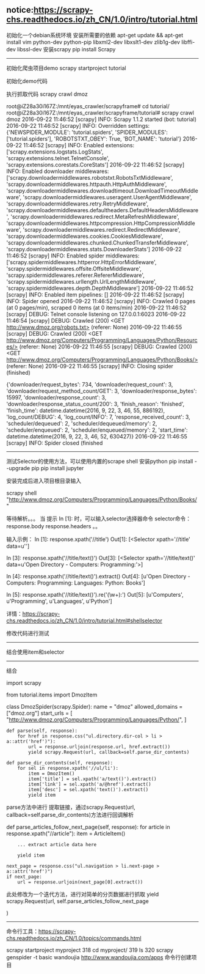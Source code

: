 notice:https://scrapy-chs.readthedocs.io/zh_CN/1.0/intro/tutorial.html
----
初始化一个debian系统环境
安装所需要的依赖
apt-get update && apt-get install vim python-dev python-pip libxml2-dev libxslt1-dev zlib1g-dev libffi-dev libssl-dev
安装scrapy
pip install Scrapy

----
初始化爬虫项目demo
scrapy startproject tutorial

初始化demo代码

执行抓取代码
scrapy crawl dmoz

root@iZ28a30i167Z:/mnt/eyas_crawler/scrapyframe# cd tutorial/
root@iZ28a30i167Z:/mnt/eyas_crawler/scrapyframe/tutorial# scrapy crawl dmoz
2016-09-22 11:46:52 [scrapy] INFO: Scrapy 1.1.2 started (bot: tutorial)
2016-09-22 11:46:52 [scrapy] INFO: Overridden settings: {'NEWSPIDER_MODULE': 'tutorial.spiders', 'SPIDER_MODULES': ['tutorial.spiders'], 'ROBOTSTXT_OBEY': True, 'BOT_NAME': 'tutorial'}
2016-09-22 11:46:52 [scrapy] INFO: Enabled extensions:
['scrapy.extensions.logstats.LogStats',
 'scrapy.extensions.telnet.TelnetConsole',
 'scrapy.extensions.corestats.CoreStats']
2016-09-22 11:46:52 [scrapy] INFO: Enabled downloader middlewares:
['scrapy.downloadermiddlewares.robotstxt.RobotsTxtMiddleware',
 'scrapy.downloadermiddlewares.httpauth.HttpAuthMiddleware',
 'scrapy.downloadermiddlewares.downloadtimeout.DownloadTimeoutMiddleware',
 'scrapy.downloadermiddlewares.useragent.UserAgentMiddleware',
 'scrapy.downloadermiddlewares.retry.RetryMiddleware',
 'scrapy.downloadermiddlewares.defaultheaders.DefaultHeadersMiddleware',
 'scrapy.downloadermiddlewares.redirect.MetaRefreshMiddleware',
 'scrapy.downloadermiddlewares.httpcompression.HttpCompressionMiddleware',
 'scrapy.downloadermiddlewares.redirect.RedirectMiddleware',
 'scrapy.downloadermiddlewares.cookies.CookiesMiddleware',
 'scrapy.downloadermiddlewares.chunked.ChunkedTransferMiddleware',
 'scrapy.downloadermiddlewares.stats.DownloaderStats']
2016-09-22 11:46:52 [scrapy] INFO: Enabled spider middlewares:
['scrapy.spidermiddlewares.httperror.HttpErrorMiddleware',
 'scrapy.spidermiddlewares.offsite.OffsiteMiddleware',
 'scrapy.spidermiddlewares.referer.RefererMiddleware',
 'scrapy.spidermiddlewares.urllength.UrlLengthMiddleware',
 'scrapy.spidermiddlewares.depth.DepthMiddleware']
2016-09-22 11:46:52 [scrapy] INFO: Enabled item pipelines:
[]
2016-09-22 11:46:52 [scrapy] INFO: Spider opened
2016-09-22 11:46:52 [scrapy] INFO: Crawled 0 pages (at 0 pages/min), scraped 0 items (at 0 items/min)
2016-09-22 11:46:52 [scrapy] DEBUG: Telnet console listening on 127.0.0.1:6023
2016-09-22 11:46:54 [scrapy] DEBUG: Crawled (200) <GET http://www.dmoz.org/robots.txt> (referer: None)
2016-09-22 11:46:55 [scrapy] DEBUG: Crawled (200) <GET http://www.dmoz.org/Computers/Programming/Languages/Python/Resources/> (referer: None)
2016-09-22 11:46:55 [scrapy] DEBUG: Crawled (200) <GET http://www.dmoz.org/Computers/Programming/Languages/Python/Books/> (referer: None)
2016-09-22 11:46:55 [scrapy] INFO: Closing spider (finished)


{'downloader/request_bytes': 734,
 'downloader/request_count': 3,
 'downloader/request_method_count/GET': 3,
 'downloader/response_bytes': 15997,
 'downloader/response_count': 3,
 'downloader/response_status_count/200': 3,
 'finish_reason': 'finished',
 'finish_time': datetime.datetime(2016, 9, 22, 3, 46, 55, 886192),
 'log_count/DEBUG': 4,
 'log_count/INFO': 7,
 'response_received_count': 3,
 'scheduler/dequeued': 2,
 'scheduler/dequeued/memory': 2,
 'scheduler/enqueued': 2,
 'scheduler/enqueued/memory': 2,
 'start_time': datetime.datetime(2016, 9, 22, 3, 46, 52, 630427)}
2016-09-22 11:46:55 [scrapy] INFO: Spider closed (finished



----

测试Selector的使用方法，可以使用内置的scrape shell
安装python
pip install --upgrade pip
pip install jupyter

安装完成后进入项目根目录输入

scrapy shell "http://www.dmoz.org/Computers/Programming/Languages/Python/Books/"

等待解析。。。
当 提示   In [1]:  时，可以输入selector选择器命令
selector命令：
response.body
response.headers
。。

输入示例：
In [1]: response.xpath('//title')
Out[1]: [<Selector xpath='//title' data=u'<title>Open Directory - Computers: Progr'>]

In [2]: response.xpath('//title').extract()
Out[2]: [u'<title>Open Directory - Computers: Programming: Languages: Python: Books</title>']

In [3]: response.xpath('//title/text()')
Out[3]: [<Selector xpath='//title/text()' data=u'Open Directory - Computers: Programming:'>]

In [4]: response.xpath('//title/text()').extract()
Out[4]: [u'Open Directory - Computers: Programming: Languages: Python: Books']

In [5]: response.xpath('//title/text()').re('(\w+):')
Out[5]: [u'Computers', u'Programming', u'Languages', u'Python']

详情：https://scrapy-chs.readthedocs.io/zh_CN/1.0/intro/tutorial.html#shellselector

修改代码进行测试


----

结合使用item和selector

----

结合

import scrapy

from tutorial.items import DmozItem

class DmozSpider(scrapy.Spider):
    name = "dmoz"
    allowed_domains = ["dmoz.org"]
    start_urls = [
        "http://www.dmoz.org/Computers/Programming/Languages/Python/",
    ]

    def parse(self, response):
        for href in response.css("ul.directory.dir-col > li > a::attr('href')"):
            url = response.urljoin(response.url, href.extract())
            yield scrapy.Request(url, callback=self.parse_dir_contents)

    def parse_dir_contents(self, response):
        for sel in response.xpath('//ul/li'):
            item = DmozItem()
            item['title'] = sel.xpath('a/text()').extract()
            item['link'] = sel.xpath('a/@href').extract()
            item['desc'] = sel.xpath('text()').extract()
            yield item

parse方法中进行 提取链接，通过scrapy.Request(url, callback=self.parse_dir_contents)方法进行回调解析

def parse_articles_follow_next_page(self, response):
    for article in response.xpath("//article"):
        item = ArticleItem()

        ... extract article data here

        yield item

    next_page = response.css("ul.navigation > li.next-page > a::attr('href')")
    if next_page:
        url = response.urljoin(next_page[0].extract())
此处修改为一个迭代方法，进行对简单的分页数据进行抓取        yield scrapy.Request(url, self.parse_articles_follow_next_page






)




----
命令行工具：https://scrapy-chs.readthedocs.io/zh_CN/1.0/topics/commands.html




scrapy startproject myproject
  318  cd myproject/
  319  ls
  320  scrapy genspider -t basic wandoujia http://www.wandoujia.com/apps
命令行创建项目
